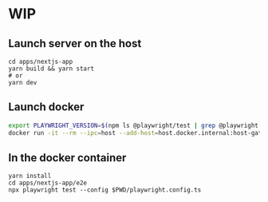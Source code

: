 # WIP

## Launch server on the host

```
cd apps/nextjs-app
yarn build && yarn start
# or
yarn dev
```

## Launch docker

```bash
export PLAYWRIGHT_VERSION=$(npm ls @playwright/test | grep @playwright | sed 's/.*@//')
docker run -it --rm --ipc=host --add-host=host.docker.internal:host-gateway -v $PWD:/app -w /app mcr.microsoft.com/playwright:v${PLAYWRIGHT_VERSION}-jammy /bin/bash
```

## In the docker container

```
yarn install
cd apps/nextjs-app/e2e
npx playwright test --config $PWD/playwright.config.ts
```

